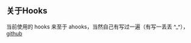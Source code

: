 ## 关于Hooks

当前使用的 hooks 来至于 ahooks，当然自己有写过一遍（有写一丢丢 ^_^），[github](https://github.com/weijie9520/ahooks)